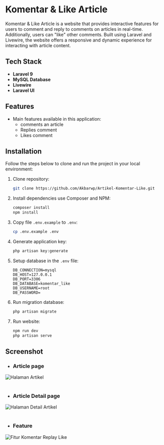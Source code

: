 # Komentar & Like Article

Komentar & Like Article is a website that provides interactive features for users to comment and reply to comments on articles in real-time. Additionally, users can "like" other comments. Built using Laravel and Livewire, the website offers a responsive and dynamic experience for interacting with article content.

## Tech Stack

- **Laravel 9**
- **MySQL Database**
- **Livewire**
- **Laravel UI**

## Features

- Main features available in this application:
  - comments an article
  - Replies comment
  - Likes comment

## Installation

Follow the steps below to clone and run the project in your local environment:

1. Clone repository:

    ```bash
    git clone https://github.com/Akbarwp/Artikel-Komentar-Like.git
    ```

2. Install dependencies use Composer and NPM:

    ```bash
    composer install
    npm install
    ```

3. Copy file `.env.example` to `.env`:

    ```bash
    cp .env.example .env
    ```

4. Generate application key:

    ```bash
    php artisan key:generate
    ```

5. Setup database in the `.env` file:

    ```plaintext
    DB_CONNECTION=mysql
    DB_HOST=127.0.0.1
    DB_PORT=3306
    DB_DATABASE=komentar_like
    DB_USERNAME=root
    DB_PASSWORD=
    ```

6. Run migration database:

    ```bash
    php artisan migrate
    ```

7. Run website:

    ```bash
    npm run dev
    php artisan serve
    ```

## Screenshot

- ### **Article page**

<img src="https://github.com/user-attachments/assets/229ea01d-7066-4695-9968-b1bc1c038ed7" alt="Halaman Artikel" width="" />
<br><br>

- ### **Article Detail page**

<img src="https://github.com/user-attachments/assets/01fe9ee9-0710-436a-a7c0-7ea73dbc832e" alt="Halaman Detail Artikel" width="" />
<br><br>

- ### **Feature**

<img src="https://github.com/user-attachments/assets/bd04f5e0-fdf1-4c91-93c3-582c4a9b66c3" alt="Fitur Komentar Replay Like" width="" />
<br><br>
